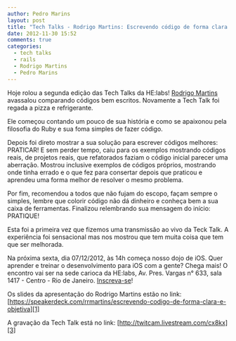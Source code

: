 ```yaml
---
author: Pedro Marins
layout: post
title: "Tech Talks - Rodrigo Martins: Escrevendo código de forma clara e objetiva"
date: 2012-11-30 15:52
comments: true
categories:
  - tech talks
  - rails
  - Rodrigo Martins
  - Pedro Marins
---
```


Hoje rolou a segunda edição das Tech Talks da HE:labs! [Rodrigo Martins][2] avassalou comparando códigos bem escritos. Novamente a Tech Talk foi regada a pizza e refrigerante.
<!-- more -->

Ele começou contando um pouco de sua história e como se apaixonou pela filosofia do Ruby e sua foma simples de fazer código.

Depois foi direto mostrar a sua solução para escrever códigos melhores: PRATICAR! E sem perder tempo, caiu para os exemplos mostrando códigos reais, de projetos reais, que refatorados faziam o código inicial parecer uma aberração. Mostrou inclusive exemplos de códigos próprios, mostrando onde tinha errado e o que fez para consertar depois que praticou e aprendeu uma forma melhor de resolver o mesmo problema.

Por fim, recomendou a todos que não fujam do escopo, façam sempre o simples, lembre que colorir código não dá dinheiro e conheça bem a sua caixa de ferramentas. Finalizou relembrando sua mensagem do início: PRATIQUE!

Esta foi a primeira vez que fizemos uma transmissão ao vivo da Teck Talk. A experiência foi sensacional mas nos mostrou que tem muita coisa que tem que ser melhorada.

Na próxima sexta, dia 07/12/2012, às 14h começa nosso dojo de iOS. Quer aprender e treinar o desenvolvimento para iOS com a gente? Chega mais! O encontro vai ser na sede carioca da HE:labs, Av. Pres. Vargas n° 633, sala 1417 - Centro - Rio de Janeiro. [Inscreva-se][4]!

Os slides da apresentação do Rodrigo Martins estão no link:
[https://speakerdeck.com/rrmartins/escrevendo-codigo-de-forma-clara-e-objetiva][1]

A gravação da Tech Talk está no link:
[http://twitcam.livestream.com/cx8kx][3]

[1]: https://speakerdeck.com/rrmartins/escrevendo-codigo-de-forma-clara-e-objetiva
[2]: http://rrmartins.github.com/
[3]: http://twitcam.livestream.com/cx8kx
[4]: https://docs.google.com/a/helabs.com.br/spreadsheet/ccc?key=0AgEiZy4SrymRdHcwcG9FdXVVWV9nR3UtQWwtQXhaWGc